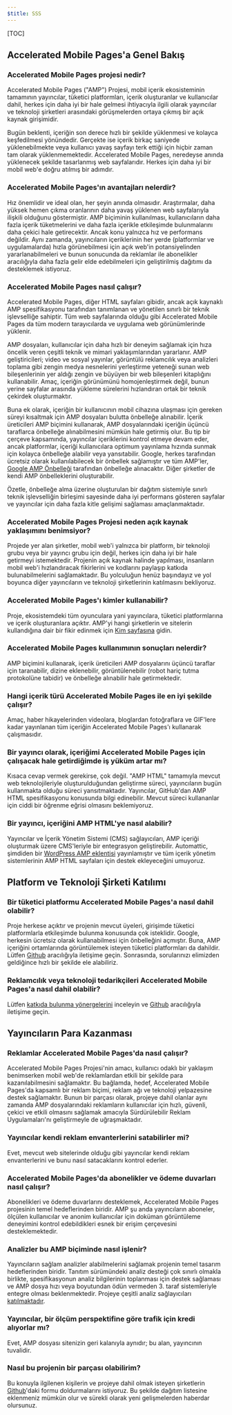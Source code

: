 ```yaml
---
$title: SSS
---
```


[TOC]

## Accelerated Mobile Pages'a Genel Bakış

### Accelerated Mobile Pages projesi nedir?

Accelerated Mobile Pages ("AMP") Projesi, mobil içerik ekosisteminin tamamının yayıncılar, tüketici platformları, içerik oluşturanlar ve kullanıcılar dahil, herkes için daha iyi bir hale gelmesi ihtiyacıyla ilgili olarak yayıncılar ve teknoloji şirketleri arasındaki görüşmelerden ortaya çıkmış bir açık kaynak girişimidir.

Bugün beklenti, içeriğin son derece hızlı bir şekilde yüklenmesi ve kolayca keşfedilmesi yönündedir. Gerçekte ise içerik birkaç saniyede yüklenebilmekte veya kullanıcı yavaş sayfayı terk ettiği için hiçbir zaman tam olarak yüklenmemektedir. Accelerated Mobile Pages, neredeyse anında yüklenecek şekilde tasarlanmış web sayfalarıdır. Herkes için daha iyi bir mobil web'e doğru atılmış bir adımdır.

### Accelerated Mobile Pages'ın avantajları nelerdir?

Hız önemlidir ve ideal olan, her şeyin anında olmasıdır. Araştırmalar, daha yüksek hemen çıkma oranlarının daha yavaş yüklenen web sayfalarıyla ilişkili olduğunu göstermiştir. AMP biçiminin kullanılması, kullanıcıların daha fazla içerik tüketmelerini ve daha fazla içerikle etkileşimde bulunmalarını daha çekici hale getirecektir. Ancak konu yalnızca hız ve performans değildir. Aynı zamanda, yayıncıların içeriklerinin her yerde (platformlar ve uygulamalarda) hızla görünebilmesi için açık web'in potansiyelinden yararlanabilmeleri ve bunun sonucunda da reklamlar ile abonelikler aracılığıyla daha fazla gelir elde edebilmeleri için geliştirilmiş dağıtımı da desteklemek istiyoruz.

### Accelerated Mobile Pages nasıl çalışır?

Accelerated Mobile Pages, diğer HTML sayfaları gibidir, ancak açık kaynaklı AMP spesifikasyonu tarafından tanımlanan ve yönetilen sınırlı bir teknik işlevselliğe sahiptir. Tüm web sayfalarında olduğu gibi Accelerated Mobile Pages da tüm modern tarayıcılarda ve uygulama web görünümlerinde yüklenir.

AMP dosyaları, kullanıcılar için daha hızlı bir deneyim sağlamak için hıza öncelik veren çeşitli teknik ve mimari yaklaşımlarından yararlanır. AMP geliştiricileri; video ve sosyal yayınlar, görüntülü reklamcılık veya analizleri toplama gibi zengin medya nesnelerini yerleştirme yeteneği sunan web bileşenlerinin yer aldığı zengin ve büyüyen bir web bileşenleri kitaplığını kullanabilir. Amaç, içeriğin görünümünü homojenleştirmek değil, bunun yerine sayfalar arasında yükleme sürelerini hızlandıran ortak bir teknik çekirdek oluşturmaktır.

Buna ek olarak, içeriğin bir kullanıcının mobil cihazına ulaşması için gereken süreyi kısaltmak için AMP dosyaları bulutta önbelleğe alınabilir. İçerik üreticileri AMP biçimini kullanarak, AMP dosyalarındaki içeriğin üçüncü taraflarca önbelleğe alınabilmesini mümkün hale getirmiş olur. Bu tip bir çerçeve kapsamında, yayıncılar içeriklerini kontrol etmeye devam eder, ancak platformlar, içeriği kullanıcılara optimum yayınlama hızında sunmak için kolayca önbelleğe alabilir veya yansıtabilir. Google, herkes tarafından ücretsiz olarak kullanılabilecek bir önbellek sağlamıştır ve tüm AMP'ler, [Google AMP Önbelleği](https://developers.google.com/amp/cache/) tarafından önbelleğe alınacaktır. Diğer şirketler de kendi AMP önbelleklerini oluşturabilir.

Özetle, önbelleğe alma üzerine oluşturulan bir dağıtım sistemiyle sınırlı teknik işlevselliğin birleşimi sayesinde daha iyi performans gösteren sayfalar ve yayıncılar için daha fazla kitle gelişimi sağlaması amaçlanmaktadır.

### Accelerated Mobile Pages Projesi neden açık kaynak yaklaşımını benimsiyor?

Projede yer alan şirketler, mobil web'i yalnızca bir platform, bir teknoloji grubu veya bir yayıncı grubu için değil, herkes için daha iyi bir hale getirmeyi istemektedir. Projenin açık kaynak halinde yapılması, insanların mobil web'i hızlandıracak fikirlerini ve kodlarını paylaşıp katkıda bulunabilmelerini sağlamaktadır. Bu yolculuğun henüz başındayız ve yol boyunca diğer yayıncıların ve teknoloji şirketlerinin katılmasını bekliyoruz.

### Accelerated Mobile Pages'ı kimler kullanabilir?

Proje, ekosistemdeki tüm oyunculara yani yayıncılara, tüketici platformlarına ve içerik oluşturanlara açıktır. AMP'yi hangi şirketlerin ve sitelerin kullandığına dair bir fikir edinmek için [Kim sayfasına](/who) gidin.

### Accelerated Mobile Pages kullanımının sonuçları nelerdir?

AMP biçimini kullanarak, içerik üreticileri AMP dosyalarını üçüncü taraflar için taranabilir, dizine eklenebilir, görüntülenebilir (robot hariç tutma protokolüne tabidir) ve önbelleğe alınabilir hale getirmektedir.

### Hangi içerik türü Accelerated Mobile Pages ile en iyi şekilde çalışır?

Amaç, haber hikayelerinden videolara, bloglardan fotoğraflara ve GIF'lere kadar yayınlanan tüm içeriğin Accelerated Mobile Pages'ı kullanarak çalışmasıdır.

### Bir yayıncı olarak, içeriğimi Accelerated Mobile Pages için çalışacak hale getirdiğimde iş yüküm artar mı?

Kısaca cevap vermek gerekirse, çok değil. "AMP HTML" tamamıyla mevcut web teknolojileriyle oluşturulduğundan geliştirme süreci, yayıncıların bugün kullanmakta olduğu süreci yansıtmaktadır. Yayıncılar, GitHub'dan AMP HTML spesifikasyonu konusunda bilgi edinebilir. Mevcut süreci kullananlar için ciddi bir öğrenme eğrisi olmasını beklemiyoruz.

### Bir yayıncı, içeriğini AMP HTML'ye nasıl alabilir?

Yayıncılar ve İçerik Yönetim Sistemi (CMS) sağlayıcıları, AMP içeriği oluşturmak üzere CMS'leriyle bir entegrasyon geliştirebilir. Automattic, şimdiden bir [WordPress AMP eklentisi](https://wordpress.org/plugins/amp/) yayınlamıştır ve tüm içerik yönetim sistemlerinin AMP HTML sayfaları için destek ekleyeceğini umuyoruz.

## Platform ve Teknoloji Şirketi Katılımı

### Bir tüketici platformu Accelerated Mobile Pages'a nasıl dahil olabilir?

Proje herkese açıktır ve projenin mevcut üyeleri, girişimde tüketici platformlarla etkileşimde bulunma konusunda çok isteklidir. Google, herkesin ücretsiz olarak kullanabilmesi için önbelleğini açmıştır. Buna, AMP içeriğini ortamlarında görüntülemek isteyen tüketici platformları da dahildir. Lütfen [Github](https://github.com/ampproject/amphtml/issues/new) aracılığıyla iletişime geçin. Sonrasında, sorularınızı elimizden geldiğince hızlı bir şekilde ele alabiliriz.

### Reklamcılık veya teknoloji tedarikçileri Accelerated Mobile Pages'a nasıl dahil olabilir?

Lütfen [katkıda bulunma yönergelerini](https://github.com/ampproject/amphtml/tree/master/3p#ads) inceleyin ve [Github](https://github.com/ampproject/amphtml/issues/new) aracılığıyla iletişime geçin.

## Yayıncıların Para Kazanması

### Reklamlar Accelerated Mobile Pages'da nasıl çalışır?

Accelerated Mobile Pages Projesi'nin amacı, kullanıcı odaklı bir yaklaşım benimserken mobil web'de reklamlardan etkili bir şekilde para kazanılabilmesini sağlamaktır. Bu bağlamda, hedef, Accelerated Mobile Pages'da kapsamlı bir reklam biçimi, reklam ağı ve teknoloji yelpazesine destek sağlamaktır. Bunun bir parçası olarak, projeye dahil olanlar aynı zamanda AMP dosyalarındaki reklamların kullanıcılar için hızlı, güvenli, çekici ve etkili olmasını sağlamak amacıyla Sürdürülebilir Reklam Uygulamaları'nı geliştirmeyle de uğraşmaktadır.

### Yayıncılar kendi reklam envanterlerini satabilirler mi?

Evet, mevcut web sitelerinde olduğu gibi yayıncılar kendi reklam envanterlerini ve bunu nasıl satacaklarını kontrol ederler.

### Accelerated Mobile Pages'da abonelikler ve ödeme duvarları nasıl çalışır?

Abonelikleri ve ödeme duvarlarını desteklemek, Accelerated Mobile Pages projesinin temel hedeflerinden biridir. AMP şu anda yayıncıların aboneler, ölçülen kullanıcılar ve anonim kullanıcılar için doküman görüntüleme deneyimini kontrol edebildikleri esnek bir erişim çerçevesini desteklemektedir.

### Analizler bu AMP biçiminde nasıl işlenir?

Yayıncıların sağlam analizler alabilmelerini sağlamak projenin temel tasarım hedeflerinden biridir. Tanıtım sürümündeki analiz desteği çok sınırlı olmakla birlikte, spesifikasyonun analiz bilgilerinin toplanması için destek sağlaması ve AMP dosya hızı veya boyutundan ödün vermeden 3. taraf sistemleriyle entegre olması beklenmektedir. Projeye çeşitli analiz sağlayıcıları [katılmaktadır](https://www.ampproject.org/who/#analytics).

### Yayıncılar, bir ölçüm perspektifine göre trafik için kredi alıyorlar mı?

Evet, AMP dosyası sitenizin geri kalanıyla aynıdır; bu alan, yayıncının tuvalidir.

### Nasıl bu projenin bir parçası olabilirim?

Bu konuyla ilgilenen kişilerin ve projeye dahil olmak isteyen şirketlerin [Github](https://github.com/ampproject/amphtml/issues/new)'daki formu doldurmalarını istiyoruz. Bu şekilde dağıtım listesine eklenmeniz mümkün olur ve sürekli olarak yeni gelişmelerden haberdar olursunuz.
